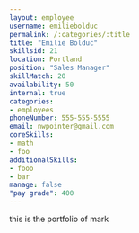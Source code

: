 ```yaml
--- 
layout: employee 
username: emiliebolduc
permalink: /:categories/:title 
title: "Emilie Bolduc" 
skillsid: 21 
location: Portland
position: "Sales Manager"
skillMatch: 20
availability: 50
internal: true
categories: 
- employees
phoneNumber: 555-555-5555 
email: nwpointer@gmail.com
coreSkills:
- math 
- foo
additionalSkills:
- fooo
- bar
manage: false
"pay grade": 400
---
```


this is the portfolio of mark